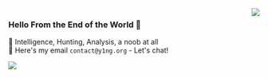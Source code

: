 <img align="right" src="https://github-readme-stats.vercel.app/api?username=satan1a&show_icons=true&hide_title=true" />

### Hello From the End of the World 👋

🔎 Intelligence, Hunting, Analysis, a noob at all <br>
📮 Here's my email `contact@y1ng.org` - Let's chat! <br>

![](https://komarev.com/ghpvc/?username=satan1a)
